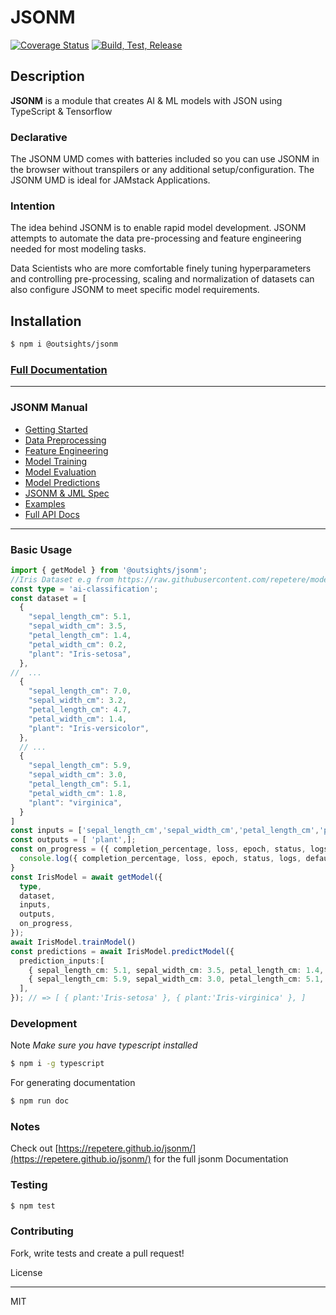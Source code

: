 # JSONM
[![Coverage Status](https://coveralls.io/repos/github/repetere/jsonm/badge.svg?branch=main)](https://coveralls.io/github/repetere/jsonm?branch=main) [![Build, Test, Release](https://github.com/repetere/jsonm/actions/workflows/release.yml/badge.svg)](https://github.com/repetere/jsonm/actions/workflows/release.yml)

## Description

**JSONM** is a module that creates AI &amp; ML models with JSON using TypeScript & Tensorflow

### Declarative

The JSONM UMD comes with batteries included so you can use JSONM in the browser without transpilers or any additional setup/configuration. The JSONM UMD is ideal for JAMstack Applications.

### Intention

The idea behind JSONM is to enable rapid model development. JSONM attempts to automate the data pre-processing and feature engineering needed for most modeling tasks. 

Data Scientists who are more comfortable finely tuning hyperparameters and controlling pre-processing, scaling and normalization of datasets can also configure JSONM to meet specific model requirements.
## Installation

```sh
$ npm i @outsights/jsonm
```
### [Full Documentation](https://repetere.github.io/jsonm/)


<link id="viewx-style-style-0" rel="stylesheet" type="text/css" href="https://unpkg.com/highlight.js@9.18.1/styles/darkula.css">

---
### JSONM Manual
 - [Getting Started](https://repetere.github.io/jsonm/manual/getting-started/index.html)
 - [Data Preprocessing](https://repetere.github.io/jsonm/manual/data-preprocessing/index.html)
 - [Feature Engineering](https://repetere.github.io/jsonm/manual/feature-engineering/index.html)
 - [Model Training](https://repetere.github.io/jsonm/manual/model-training/index.html)
 - [Model Evaluation](https://repetere.github.io/jsonm/manual/model-evaluation/index.html)
 - [Model Predictions](https://repetere.github.io/jsonm/manual/model-predictions/index.html)
 - [JSONM & JML Spec](https://repetere.github.io/jsonm/manual/spec/index.html)
 - [Examples](https://repetere.github.io/jsonm/manual/examples/index.html)
 - [Full API Docs](https://repetere.github.io/jsonm/)
---

### Basic Usage
```typescript
import { getModel } from '@outsights/jsonm';
//Iris Dataset e.g from https://raw.githubusercontent.com/repetere/modelx-model/master/src/test/mock/data/iris_data.csv
const type = 'ai-classification';
const dataset = [
  {
    "sepal_length_cm": 5.1,
    "sepal_width_cm": 3.5,
    "petal_length_cm": 1.4,
    "petal_width_cm": 0.2,
    "plant": "Iris-setosa",
  },
//  ...
  {
    "sepal_length_cm": 7.0,
    "sepal_width_cm": 3.2,
    "petal_length_cm": 4.7,
    "petal_width_cm": 1.4,
    "plant": "Iris-versicolor",
  },
  // ...
  {
    "sepal_length_cm": 5.9,
    "sepal_width_cm": 3.0,
    "petal_length_cm": 5.1,
    "petal_width_cm": 1.8,
    "plant": "virginica",
  }
]
const inputs = ['sepal_length_cm','sepal_width_cm','petal_length_cm','petal_width_cm', ];
const outputs = [ 'plant',];
const on_progress = ({ completion_percentage, loss, epoch, status, logs, defaultLog, }) => { 
  console.log({ completion_percentage, loss, epoch, status, logs, defaultLog, });
}
const IrisModel = await getModel({
  type,
  dataset,
  inputs,
  outputs,
  on_progress,
}); 
await IrisModel.trainModel()
const predictions = await IrisModel.predictModel({ 
  prediction_inputs:[
    { sepal_length_cm: 5.1, sepal_width_cm: 3.5, petal_length_cm: 1.4, petal_width_cm: 0.2, },
    { sepal_length_cm: 5.9, sepal_width_cm: 3.0, petal_length_cm: 5.1, petal_width_cm: 1.8, },
  ],
}); // => [ { plant:'Iris-setosa' }, { plant:'Iris-virginica' }, ]

```

### Development

Note *Make sure you have typescript installed*

```sh
$ npm i -g typescript 
```

For generating documentation

```sh
$ npm run doc
```

### Notes

Check out [https://repetere.github.io/jsonm/](https://repetere.github.io/jsonm/) for the full jsonm Documentation

### Testing

```sh
$ npm test
```

### Contributing

Fork, write tests and create a pull request!

License

----

MIT